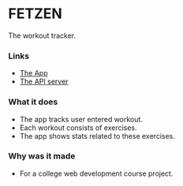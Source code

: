 # FETZEN
The workout tracker.

### Links
- [The App](https://18alantom.github.io/fetzen)
- [The API server](https://github.com/18alantom/fetzen-backend)

### What it does
- The app tracks user entered workout. 
- Each workout consists of exercises. 
- The app shows stats related to these exercises.

### Why was it made
- For a college web development course project.

